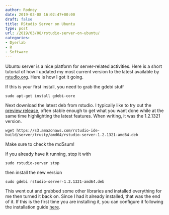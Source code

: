 ```yaml
---
author: Rodney
date: 2019-03-08 16:02:47+00:00
draft: false
title: RStudio Server on Ubuntu
type: post
url: /2019/03/08/rstudio-server-on-ubuntu/
categories:
- Dyerlab
- R
- Software
---
```

Ubuntu server is a nice platform for server-related activities.  Here is a short tutorial of how I updated my most current version to the latest available by [rstudio.org](https://www.rstudio.com).  Here is how I got it going.

If this is your first install, you need to grab the gdebi stuff
    
    sudo apt-get install gdebi-core

Next download the latest deb from rstudio.  I typically like to try out the [preview release](https://www.rstudio.com/products/rstudio/download/preview/), often stable enough to get what you want done while at the same time highlighting the latest features. When writing, it was the 1.2.1321 version.
    
    wget https://s3.amazonaws.com/rstudio-ide-build/server/trusty/amd64/rstudio-server-1.2.1321-amd64.deb

Make sure to check the md5sum!

If you already have it running, stop it with 
    
    sudo rstudio-server stop

then install the new version
    
    sudo gdebi rstudio-server-1.2.1321-amd64.deb 

This went out and grabbed some other libraries and installed everything for me then turned it back on.  Since I had it already installed, that was the end of it.  If this is the first time you are installing it, you can configure it following the installation guide [here](https://support.rstudio.com/hc/en-us/articles/360015079054).

